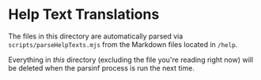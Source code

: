 # Help Text Translations

The files in this directory are automatically parsed via `scripts/parseHelpTexts.mjs` from the Markdown files located in `/help`.

Everything in *this* directory (excluding the file you're reading right now) will be deleted when the parsinf process is run the next time.

